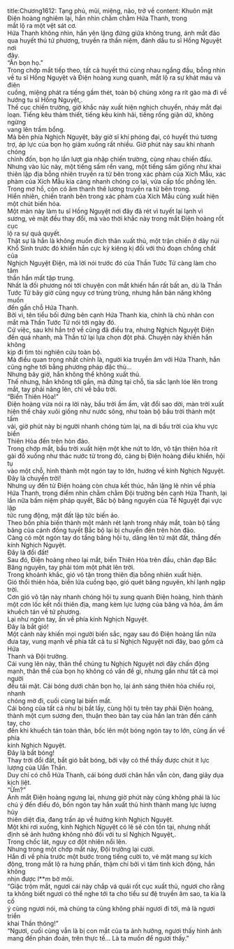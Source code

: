 title:Chương1612: Tạng phủ, mũi, miệng, não, trở về
content:
Khuôn mặt Điện hoàng nghiêm lại, hắn nhìn chằm chằm Hứa Thanh, trong<br>mắt lộ ra một vệt sát cơ.<br>Hứa Thanh không nhìn, hắn yên lặng đứng giữa không trung, ánh mắt đảo<br>qua huyết thú tứ phương, truyền ra thần niệm, đánh dấu tu sĩ Hồng Nguyệt nơi<br>đây.<br>“Ăn bọn họ.”<br>Trong chớp mắt tiếp theo, tất cả huyết thú cùng nhau ngẩng đầu, bỗng nhìn<br>về tu sĩ Hồng Nguyệt và Điện hoàng xung quanh, mắt lộ ra sự khát máu và điên<br>cuồng, miệng phát ra tiếng gầm thét, toàn bộ chúng xông ra rít gào mà đi về<br>hướng tu sĩ Hồng Nguyệt,.<br>Thế cục chiến trường, giờ khắc này xuất hiện nghịch chuyển, nháy mắt đại<br>loạn. Tiếng kêu thảm thiết, tiếng kêu kinh hãi, tiếng rống giận dữ, không ngừng<br>vang lên trầm bổng.<br>Mà bên phía Nghịch Nguyệt, bây giờ sĩ khí phóng đại, có huyết thú tương<br>trợ, áp lực của bọn họ giảm xuống rất nhiều. Giờ phút này sau khi nhanh chóng<br>chỉnh đốn, bọn họ lần lượt gia nhập chiến trường, cùng nhau chiến đấu.<br>Nhưng vào lúc này, một tiếng sấm rền vang, một tiếng sấm giống như khai<br>thiên lập địa bỗng nhiên truyền ra từ bên trong xác phàm của Xích Mẫu, xác<br>phàm của Xích Mẫu kia càng nhanh chóng co lại, vừa cấp tốc phồng lên.<br>Trong mơ hồ, còn có âm thanh thê lương truyền ra từ bên trong.<br>Hiển nhiên, chiến tranh bên trong xác phàm của Xích Mẫu cũng xuất hiện<br>một chút biến hóa.<br>Một màn này làm tu sĩ Hồng Nguyệt nơi đây đã rét vì tuyết lại lạnh vì<br>sương, vẻ mặt đều thay đổi, mà vào thời khắc này trong mắt Điện hoàng rốt cục<br>lộ ra sự quả quyết.<br>Thật sự là hắn là không muốn đích thân xuất thủ, một trận chiến ở dãy núi<br>Khổ Sinh trước đó khiến hắn cực kỳ kiêng kị đối với thủ đoạn chồng chất của<br>Nghịch Nguyệt Điện, mà lời nói trước đó của Thần Tước Tử càng làm cho tâm<br>thần hắn mất tập trung.<br>Nhất là đối phương nói tới chuyện con mắt khiến hắn rất bất an, dù là Thần<br>Tước Tử bây giờ cũng nguy cơ trùng trùng, nhưng hắn bản năng không muốn<br>đến gần chỗ Hứa Thanh.<br>Bởi vì, tên tiểu bối đứng bên cạnh Hứa Thanh kia, chính là chủ nhân con<br>mắt mà Thần Tước Tử nói tới ngày đó.<br>Cứ việc, sau khi hắn trở về cũng đã điều tra, nhưng Nghịch Nguyệt Điện<br>đến quá nhanh, mà Thần tử lại lựa chọn đột phá. Chuyện này khiến hắn không<br>kịp đi tìm tòi nghiên cứu toàn bộ.<br>Mà điều quan trọng nhất chính là, người kia truyền âm với Hứa Thanh, hắn<br>cũng nghe tới bằng phương pháp đặc thù…<br>Nhưng bây giờ, hắn không thể không xuất thủ.<br>Thế nhưng, hắn không tới gần, mà đứng tại chỗ, tia sắc lạnh lóe lên trong<br>mắt, tay phải nâng lên, chỉ về bầu trời.<br>“Biển Thiên Hỏa!”<br>Điện hoàng vừa nói ra lời này, bầu trời ầm ầm, vật đổi sao dời, màn trời xuất<br>hiện thế chảy xuôi giống như nước sông, như toàn bộ bầu trời thành một tấm<br>vải, giờ phút này bị người nhanh chóng túm lại, na di bầu trời của khu vực biển<br>Thiên Hỏa đến trên hòn đảo.<br>Trong chớp mắt, bầu trời xuất hiện một khe nứt to lớn, vô tận thiên hỏa rít<br>gài đổ xuống như thác nước từ trong đó, càng bị Điện hoàng điều khiển, hội tụ<br>vào một chỗ, hình thành một ngón tay to lớn, hướng về kính Nghịch Nguyệt.<br>Đây là chuyển trời!<br>Nhưng uy đến từ Điện hoàng còn chưa kết thúc, hắn lặng lẽ nhìn về phía<br>Hứa Thanh, trọng điểm nhìn chằm chằm Đội trưởng bên cạnh Hứa Thanh, lại<br>lần nữa bấm niệm pháp quyết, Bắc bộ băng nguyên của Tế Nguyệt đại vực lập<br>tức rung động, mặt đất lập tức biến ảo.<br>Theo bốn phía biến thành một mảnh rét lạnh trong nháy mắt, toàn bộ tầng<br>băng của cánh đồng tuyết Bắc bộ lại bị chuyển đến trên hòn đảo.<br>Càng có một ngón tay do tầng băng hội tụ, dâng lên từ mặt đất, thẳng đến<br>kính Nghịch Nguyệt.<br>Đây là đổi đất!<br>Sau đó, Điện hoàng nheo lại mắt, biển Thiên Hỏa trên đầu, chân đạp Bắc<br>Băng nguyên, tay phải tóm một phát lên trời.<br>Trong khoảnh khắc, gió vô tận trong thiên địa bỗng nhiên xuất hiện.<br>Gió thổi thiên hỏa, biển lửa cuồng bạo, gió quét băng nguyên, khí lạnh ngập<br>trời.<br>Cơn gió vô tận này nhanh chóng hội tụ xung quanh Điện hoàng, hình thành<br>một cơn lốc kết nối thiên địa, mang kèm lực lượng của băng và hỏa, ầm ầm<br>khuếch tán về tứ phương.<br>Lại như ngón tay, ấn về phía kính Nghịch Nguyệt.<br>Đây là bắt gió!<br>Một cảnh này khiến mọi người biến sắc, ngay sau đó Điện hoàng lần nữa<br>đưa tay, vung mạnh về phía tất cả tu sĩ Nghịch Nguyệt nơi đây, bao gồm cả Hứa<br>Thanh và Đội trưởng.<br>Cái vung lên này, thân thể chúng tu Nghịch Nguyệt nơi đây chấn động<br>mạnh, thân thể của bọn họ không có vấn đề gì, nhưng gần như tất cả mọi người<br>đều tái mặt. Cái bóng dưới chân bọn họ, lại ánh sáng thiên hỏa chiếu rọi, nhanh<br>chóng mờ đi, cuối cùng lại biến mất.<br>Cái bóng của tất cả như bị bắt lấy, cùng hội tụ trên tay phải Điện hoàng,<br>thành một cụm sương đen, thuận theo bàn tay của hắn lan tràn đến cánh tay, cho<br>đến khi khuếch tán toàn thân, bốc lên một bóng ngón tay to lớn, cũng ấn về phía<br>kính Nghịch Nguyệt.<br>Đây là bắt bóng!<br>Thay trời đổi đất, bắt gió bắt bóng, bởi vậy có thể thấy được chút ít lực<br>lượng của Uẩn Thần.<br>Duy chỉ có chỗ Hứa Thanh, cái bóng dưới chân hắn vẫn còn, đang giãy dụa<br>kịch ̣liệt.<br>“Ừm?”<br>Ánh mắt Điện hoàng ngưng lại, nhưng giờ phút này cũng không phải là lúc<br>chú ý đến điều đó, bốn ngón tay hắn xuất thủ hình thành mang lực lượng hủy<br>thiên diệt địa, đang trấn áp về hướng kính Nghịch Nguyệt.<br>Một khi rơi xuống, kính Nghịch Nguyệt có lẽ sẽ còn tồn tại, nhưng nhất<br>định sẽ ảnh hưởng không nhỏ đối với tu sĩ Nghịch Nguyệt,.<br>Trong chốc lát, nguy cơ đột nhiên nổi lên.<br>Nhưng trong một chớp mắt này, Đội trưởng lại cười.<br>Hắn đi về phía trước một bước trong tiếng cười to, vẻ mặt mang sự kích<br>động, trong mắt lộ ra hưng phấn, thậm chí bởi vì tâm tình kích động, hắn không<br>nhịn được l**m bờ môi.<br>“Giặc trộm mắt, ngươi cái này chắp vá quái rốt cục xuất thủ, ngươi cho rằng<br>ta không biết ngươi có thể nghe tới ta cho tiểu sư đệ truyền âm sao, ta kia là cố<br>ý cùng ngươi nói, mà chúng ta cũng không phải ngươi đi tới, mà là ngươi triển<br>khai Thần thông!”<br>“Ngươi, cuối cùng vẫn là bị con mắt của ta ảnh hưởng, ngươi thấy hình ảnh<br>mang đến phán đoán, trên thực tế… Là ta muốn để ngươi thấy.”